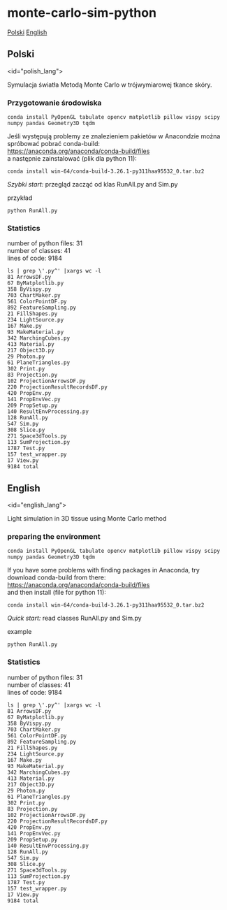 # monte-carlo-sim-python

<a href="#polish_lang">Polski<a/>
<a href="#english_lang">English<a/>

## Polski
<id="polish_lang">

Symulacja światła Metodą Monte Carlo w trójwymiarowej tkance skóry.

### Przygotowanie środowiska

```shell
conda install PyOpenGL tabulate opencv matplotlib pillow vispy scipy numpy pandas Geometry3D tqdm
```

Jeśli występują problemy ze znalezieniem pakietów w Anacondzie można spróbować pobrać conda-build: \
https://anaconda.org/anaconda/conda-build/files \
a następnie zainstalować (plik dla python 11):

```shell
conda install win-64/conda-build-3.26.1-py311haa95532_0.tar.bz2
```

*Szybki start:* przegląd zacząć od klas RunAll.py and Sim.py

przykład

```shell
python RunAll.py
```

### Statistics
number of python files: 31</br>
number of classes: 41</br>
lines of code: 9184</br>

```shell
ls | grep \'.py^' |xargs wc -l
81 ArrowsDF.py
67 ByMatplotlib.py
358 ByVispy.py
703 ChartMaker.py
561 ColorPointDF.py
892 FeatureSampling.py
21 FillShapes.py
234 LightSource.py
167 Make.py
93 MakeMaterial.py
342 MarchingCubes.py
413 Material.py
217 Object3D.py
29 Photon.py
61 PlaneTriangles.py
302 Print.py
83 Projection.py
102 ProjectionArrowsDF.py
220 ProjectionResultRecordsDF.py
420 PropEnv.py
141 PropEnvVec.py
209 PropSetup.py
140 ResultEnvProcessing.py
128 RunAll.py
547 Sim.py
308 Slice.py
271 Space3dTools.py
113 SumProjection.py
1787 Test.py
157 test_wrapper.py
17 View.py
9184 total
```

## English
<id="english_lang">

Light simulation in 3D tissue using Monte Carlo method

### preparing the environment

```shell
conda install PyOpenGL tabulate opencv matplotlib pillow vispy scipy numpy pandas Geometry3D tqdm
```

If you have some problems with finding packages in Anaconda, try download conda-build from there: \
https://anaconda.org/anaconda/conda-build/files \
and then install (file for python 11):

```shell
conda install win-64/conda-build-3.26.1-py311haa95532_0.tar.bz2
```

*Quick start:* read classes RunAll.py and Sim.py

example

```shell
python RunAll.py
```

### Statistics
number of python files: 31</br>
number of classes: 41</br>
lines of code: 9184</br>

```shell
ls | grep \'.py^' |xargs wc -l
81 ArrowsDF.py
67 ByMatplotlib.py
358 ByVispy.py
703 ChartMaker.py
561 ColorPointDF.py
892 FeatureSampling.py
21 FillShapes.py
234 LightSource.py
167 Make.py
93 MakeMaterial.py
342 MarchingCubes.py
413 Material.py
217 Object3D.py
29 Photon.py
61 PlaneTriangles.py
302 Print.py
83 Projection.py
102 ProjectionArrowsDF.py
220 ProjectionResultRecordsDF.py
420 PropEnv.py
141 PropEnvVec.py
209 PropSetup.py
140 ResultEnvProcessing.py
128 RunAll.py
547 Sim.py
308 Slice.py
271 Space3dTools.py
113 SumProjection.py
1787 Test.py
157 test_wrapper.py
17 View.py
9184 total
```